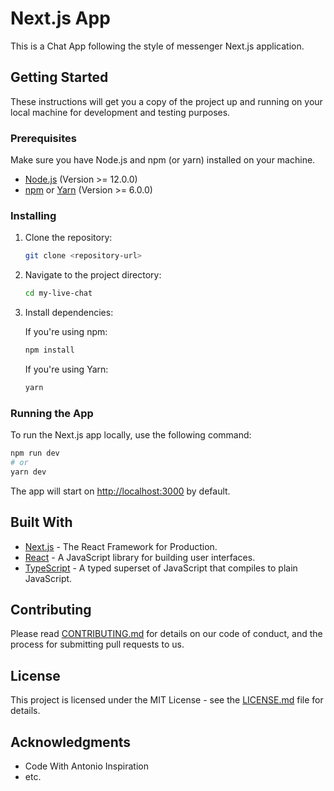 
# Next.js App

This is a Chat App following the style of messenger Next.js application.

## Getting Started

These instructions will get you a copy of the project up and running on your local machine for development and testing purposes.

### Prerequisites

Make sure you have Node.js and npm (or yarn) installed on your machine.

- [Node.js](https://nodejs.org/) (Version >= 12.0.0)
- [npm](https://www.npmjs.com/) or [Yarn](https://yarnpkg.com/) (Version >= 6.0.0)

### Installing

1. Clone the repository:

   ```bash
   git clone <repository-url>
   ```

2. Navigate to the project directory:

   ```bash
   cd my-live-chat
   ```

3. Install dependencies:

   If you're using npm:

   ```bash
   npm install
   ```

   If you're using Yarn:

   ```bash
   yarn
   ```

### Running the App

To run the Next.js app locally, use the following command:

```bash
npm run dev
# or
yarn dev
```

The app will start on [http://localhost:3000](http://localhost:3000) by default.


## Built With

- [Next.js](https://nextjs.org/) - The React Framework for Production.
- [React](https://reactjs.org/) - A JavaScript library for building user interfaces.
- [TypeScript](https://www.typescriptlang.org/) - A typed superset of JavaScript that compiles to plain JavaScript.

## Contributing

Please read [CONTRIBUTING.md](CONTRIBUTING.md) for details on our code of conduct, and the process for submitting pull requests to us.

## License

This project is licensed under the MIT License - see the [LICENSE.md](LICENSE.md) file for details.

## Acknowledgments

- Code With Antonio Inspiration
- etc.

